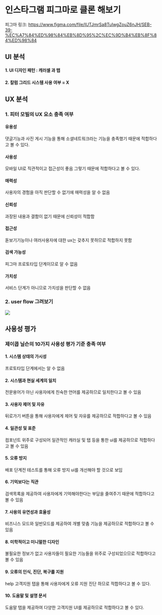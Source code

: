 # 인스타그램 피그마로 클론 해보기 
피그마 링크: https://www.figma.com/file/IUTJmrSa8TuIwgZouZ6nJH/SEB-39-%EC%A7%84%ED%98%84%EB%8D%95%2C%EC%9D%B4%EB%8F%84%ED%98%84

##  UI 분석 
#### 	1. UI 디자인 패턴 : 캐러셀 과 탭 
####     2. 칼럼 그리드 시스템 사용 여부 = X 
##  UX 분석 
### 	1. 피터 모빌의 UX 요소 충족 여부 
####     유용성 
댓글기능과 사진 게시 기능을 통해 소셜네트워크라는 기능을 충족했기 때문에 적합하다고 볼 수 있다.

#### 사용성 
모바일 UI로 직관적이고 접근성이 좋음 그렇기 때문에 적합하다고 볼 수 있다. 

#### 매력성 
사용자의 경험을 아직 판단할 수 없기에 매력성을 알 수 없음 

#### 신뢰성 
과장된 내용과 결함이 없기 때문에 신뢰성이 적합함 

#### 접근성 
돋보기기능이나 여러사용자에 대한 ux는 갖추지 못하므로 적합하지 못함 

#### 검색 가능성 
피그마 프로토타입 단계이므로 알 수 없음 

#### 가치성 
서비스 단계가 아니므로 가치성을 판단할 수 없음 
### 2. user flow 그려보기 
![](https://velog.velcdn.com/images/dhsm8100/post/a47ef3ae-68b9-4771-a805-18aeb36cafde/image.png)

## 사용성 평가 
### 제이콥 닐슨의 10가지 사용성 평가 기준 충족 여부

#### 1. 시스템 상태의 가시성 
프로토타입 단계에서는 알 수 없음 
#### 2. 시스템과 현실 세계의 일치 
전문용어가 아닌 사용자에게 친숙한 언어를 제공하므로 일치한다고 볼 수 있음 
#### 3. 사용자 제어 및 자유 
뒤로가기 버튼을 통해 사용자에게 제어 및 자유를 제공하므로 적합하다고 볼 수 있음 
#### 4. 일관성 및 표준 
컴포넌트 위주로 구성되어 일관적인 캐러실 및 탭 등을 통한  ui를 제공하므로 적합하다고 볼 수 있음 
#### 5. 오류 방지 
배포 단계전 테스트를 통해 오류 방지 ui를 개선해야 할 것으로 보임 
#### 6. 기억보다는 직관 
검색목록을 제공하여 사용자에게 기억해야한다는 부담을 줄여주기 때문에 적합하다고 볼 수 있음 
#### 7. 사용의 유연성과 효율성 
비즈니스 모드와 일반모드를 제공하여 개별 맞춤 기능을 제공하므로 적합하다고 볼 수 있음 
#### 8. 미학적이고 미니멀한 디자인 
불필요한 정보가 없고 사용자들이 필요한 기능들을 위주로 구성되었으므로 적합하다고 볼 수 있음
#### 9. 오류의 인식, 진단, 복구를 지원 
 help 고객지원 탭을 통해 사용자에게 오류 지원 진단 하므로 적합하다고 볼 수 있다. 
#### 10. 도움말 및 설명 문서 
 도움말 탭을 제공하여 다양한 고객지원 UI를 제공하므로 적합하다고 볼 수 있다. 